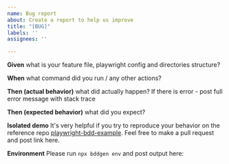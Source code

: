 ```yaml
---
name: Bug report
about: Create a report to help us improve
title: "[BUG]"
labels: ''
assignees: ''

---
```


**Given**
what is your feature file, playwright config and directories structure?

**When**
what command did you run / any other actions?

**Then (actual behavior)**
what did actually happen? If there is error - post full error message with stack trace

**Then (expected behavior)**
what did you expect?

**Isolated demo**
It's very helpful if you try to reproduce your behavior on the reference repo [playwright-bdd-example](https://github.com/vitalets/playwright-bdd-example). Feel free to make a pull request and post link here.

**Environment**
Please run `npx bddgen env` and post output here:
```
```
